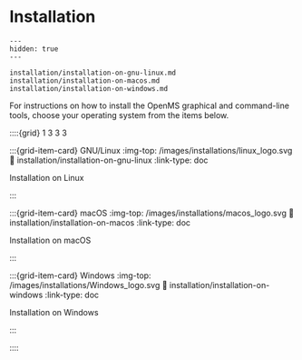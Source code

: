 # Installation

```{toctree}
---
hidden: true
---

installation/installation-on-gnu-linux.md
installation/installation-on-macos.md
installation/installation-on-windows.md
```

For instructions on how to install the OpenMS graphical and command-line tools, choose your operating system
from the items below.


::::{grid} 1 3 3 3

:::{grid-item-card} GNU/Linux
:img-top: /images/installations/linux_logo.svg
:link: installation/installation-on-gnu-linux
:link-type: doc

Installation on Linux

:::

:::{grid-item-card} macOS
:img-top: /images/installations/macos_logo.svg
:link: installation/installation-on-macos
:link-type: doc

Installation on macOS

:::

:::{grid-item-card} Windows
:img-top: /images/installations/Windows_logo.svg
:link: installation/installation-on-windows
:link-type: doc

Installation on Windows

:::

::::
